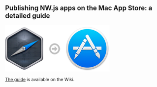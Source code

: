 ## Publishing NW.js apps on the Mac App Store: a detailed guide

![Icon](icon.jpg)

[The guide](https://github.com/johansatge/nwjs-macappstore/wiki) is available on the Wiki.

